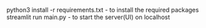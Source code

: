 python3 install -r requirements.txt - to install the required packages <br>
streamlit run main.py - to start the server(UI) on localhost 
